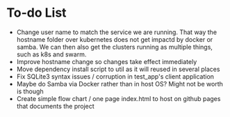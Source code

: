 # To-do List

* Change user name to match the service we are running. That way the hostname
folder over kubernetes does not get impactd by docker or samba. We can then
also get the clusters running as multiple things, such as k8s and swarm.
* Improve hostname change so changes take effect immediately
* Move dependency install script to util as it will reused in several places
* Fix SQLite3 syntax issues / corruption in test_app's client application
* Maybe do Samba via Docker rather than in host OS? Might not be worth is though
* Create simple flow chart / one page index.html to host on github pages that documents the project
